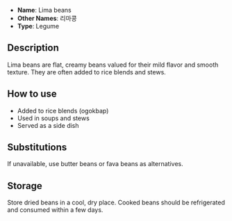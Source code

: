 - **Name**: Lima beans
- **Other Names**: 리마콩
- **Type**: Legume

## Description

Lima beans are flat, creamy beans valued for their mild flavor and smooth texture. They are often added to rice blends and stews.

## How to use

- Added to rice blends (ogokbap)
- Used in soups and stews
- Served as a side dish

## Substitutions

If unavailable, use butter beans or fava beans as alternatives.

## Storage

Store dried beans in a cool, dry place. Cooked beans should be refrigerated and consumed within a few days. 